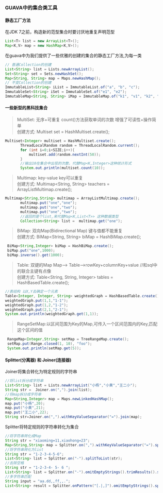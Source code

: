 ### GUAVA中的集合类工具
#### 静态工厂方法
在JDK 7之前，构造新的范型集合时要讨厌地重复声明范型
``` java
List<T> list = new ArrayList<T>();
Map<K,V> map = new HashMap<K,V>();
```
在guava中为我们提供了一些优雅的创建的集合的静态工厂方法,为每一类
```java
// 普通Collection的创建
List<String> list = Lists.newArrayList();
Set<String> set = Sets.newHashSet();
Map<String, String> map = Maps.newHashMap();
// 不变Collection的创建
ImmutableList<String> iList = ImmutableList.of("a", "b", "c");
ImmutableSet<String> iSet = ImmutableSet.of("e1", "e2");
ImmutableMap<String, String> iMap = ImmutableMap.of("k1", "v1", "k2", "v2");
```
#### 一些新型的黑科技集合
>MultiSet: 无序+可重复 count()方法获取单词的次数 增强了可读性+操作简单<br/>
 创建方式: Multiset<String> set = HashMultiset.create();<br/>
 ```java
Multiset<Integer> multiset = HashMultiset.create();
        ThreadLocalRandom random = ThreadLocalRandom.current();
        for (int i=0;i<SIZE;i++){
            multiset.add(random.nextInt(50));
        }
        //输出10在集合中出现的次数，代替Map<K,Integer>这种统计形式
        System.out.println(multiset.count(10));
```
>Multimap: key-value key可以重复<br/>
 创建方式: Multimap<String, String> teachers = ArrayListMultimap.create();<br/>
 ```java
Multimap<String,String> multimap = ArrayListMultimap.create();
        multimap.put("one","one");
        multimap.put("one","two");
        multimap.put("one","two");
        //返回的是个list,来代替Map<K,List<T>> 这种数据类型
        Collection<String> list =  multimap.get("one");
```
>BiMap: 双向Map(Bidirectional Map) 键与值都不能重复<br/>
 创建方式: BiMap<String, String> biMap = HashBiMap.create();<br/>
 ```java
  BiMap<String,Integer> biMap = HashBiMap.create();
  biMap.put("one",1000);
  biMap.inverse().get(1000);
```
>Table: 双键的Map Map--> Table-->rowKey+columnKey+value //和sql中的联合主键有点像<br/>
 创建方式: Table<String, String, Integer> tables = HashBasedTable.create();<br/>
 ```java
 //表结构 以X,Y去确定一个元素
 Table<Integer, Integer, String> weightedGraph = HashBasedTable.create();
 weightedGraph.put(1,1,"1-1");
 weightedGraph.put(1,2,"1-2");
 weightedGraph.put(2,1,"2-1");
 System.out.println(weightedGraph.get(1,1));
```
>RangeSetMap:以区间范围为Key的Map,可传入一个区间范围内的Key,匹配这个区间的值
```java
 RangeMap<Integer,String> setMap = TreeRangeMap.create();
 setMap.put(Range.closed(1, 10), "foo");
 System.out.println(setMap.get(5));
```

#### Splitter(分离器) 和 Joiner(连接器)

Joiner将集合转化为特定规则的字符串
```java
//将list拆分成字符串
List<String> list = Lists.newArrayList("小杨","小黄","王二小");
String str =  Joiner.on(",").join(list);
//将map拆分成字符串
Map<String,Integer> map = Maps.newLinkedHashMap();
map.put("小杨",20);
map.put("小黄",21);
map.put("王二小",22);
String str=Joiner.on(",").withKeyValueSeparator("=").join(map);
```
Splitter将特定规则的字符串转化为集合
```java
//将字符串转化成Map
String str = "xiaoming=11,xiaohong=23";
Map<String,String> map = Splitter.on(",").withKeyValueSeparator("=").split(str);
//将字符串转化为list
String str = "1-2-3-4-5-6";
List<String> list = Splitter.on("-").splitToList(str);
//去除空格
String str = "1-2-3-4- 5- 6 ";
List<String> list = Splitter.on("-").omitEmptyStrings().trimResults().splitToList(str);
//多字符串匹配
String input = "aa.dd,,ff,,.";
List<String> result = Splitter.onPattern("[.|,]").omitEmptyStrings().splitToList(input);
```

      